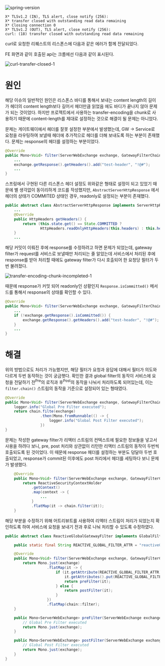 ![spring-version](https://img.shields.io/badge/Spring_Boot-2.2.4-green.svg?style=flat-square)  

```terminal
X* TLSv1.2 (IN), TLS alert, close notify (256):
X* transfer closed with outstanding read data remaining
X* Closing connection 0
X* TLSv1.2 (OUT), TLS alert, close notify (256):
curl: (18) transfer closed with outstanding read data remaining
```
curl로 요청한 리퀘스트의 리스폰스에 다음과 같은 에러가 함께 전달되었다. 

FE 화면과 같이 호출된 api는 크롬에선 다음과 같이 표시된다.

![curl-transfer-closed-1](https://user-images.githubusercontent.com/18159012/117801284-1528e080-b28f-11eb-880a-cedb76a4b79c.png)

# 원인

해당 이슈의 일반적인 원인은 리스폰스 바디를 통해서 보내는 content length의 길이가 헤더의 content length보다 길어서 헤더만큼 읽었음 에도 바디가 끝나지 않아 문제가 되는 것이었다. 하지만 프로젝트에서 사용하는 transfer-encoding을 chunk로 사용하기 때문에 content-length를 제대로 설정하는 것으로 해결이 될 문제는 아니었다.

문제는 게이트웨이에서 헤더를 잘못 설정한 부분에서 발생했는데, GW -> Service로 요청을 라우팅하여 보낼때 헤더에 추가적으로 헤더를 더해 보내도록 하는 부분이 존재했다. 문제는 response의 헤더를 설정하는 부분이었다.

```java
@Override
public Mono<Void> filter(ServerWebExchange exchange, GatewayFilterChain chain) {
    ...
    exchange.getResponse().getHeaders().add("test-header", "!@#");
    ...
}
```

스프링에서 구현된 다른 리스폰스 헤더 설정도 위와같은 형태로 설정이 되고 있었기 때문에 별 생각없이 동이리하게 코드를 작성했지만, `AbstractServerHttpResponse` 에서 헤더의 상태가 COMMITED 상태인 경우, readonly로 설정되는 부분이 존재했다.

```java
public abstract class AbstractServerHttpResponse implements ServerHttpResponse {
    ...
    @Override
	public HttpHeaders getHeaders() {
		return (this.state.get() == State.COMMITTED ?
				HttpHeaders.readOnlyHttpHeaders(this.headers) : this.headers);
	}
    ...
```

해당 커밋이 이뤄진 후에 response를 수정하려고 하면 문제가 되었는데, gateway filter가 request를 서비스로 보낼때만 처리되는 줄 알았는데 서비스에서 처리된 후에 response를 받아 처리할 때에도 gateway filter가 다시 호출되어 한 요청당 필터가 두번 불려졌다.

![transfer-encoding-chunk-incompleted-1](https://user-images.githubusercontent.com/18159012/117935137-617f2980-b33e-11eb-94fc-3634c177278f.jpg)

때문에 response가 커밋 되어 readonly인 상황인지 `Response.isCommitted()` 메서드를 통해서 response의 상태를 확인할 수 있다.

```java
@Override
public Mono<Void> filter(ServerWebExchange exchange, GatewayFilterChain chain) {
    ...
    if (!exchange.getResponse().isCommitted()) {
        exchange.getResponse().getHeaders().add("test-header", "!@#");
    }
    ...
}
```

# 해결

<!-- https://www.baeldung.com/spring-cloud-custom-gateway-filters -->
위의 방법으로도 처리가 가능했지만, 해당 필터가 요청과 응답에 대해서 필터가 의도와 다르게 두번 동작하는 것이 궁금햇다. 확인한 결과 global filter의 동작이 서비스에 요청을 전달하기 전<sup>Pre</sup>의 로직과 후<sup>Post</sup>의 동작을 나눠서 처리하도록 되어있는데, 이는 `filter.chain()` 스트림의 동작을 기준으로 설정되어 있는 형태였다.

```java
@Override
public Mono<Void> filter(ServerWebExchange exchange, GatewayFilterChain chain) {
    logger.info("Global Pre Filter executed");
    return chain.filte(exchange)
                .then(Mono.fromRunnable(() -> {
                    logger.info("Global Post Filter executed");
                })
}
```

문제는 작성한 gateway filter가 리액터 스트림의 컨텍스트에 필요한 정보들을 넣고서 사용을 하려다 보니, pre, post 처리와 상관없이 리턴한 리액터 스트림의 동작이 두번씩 호출되도록 된 것이었다. 이 때문에 response 헤더를 설정하는 부분도 덩달아 두번 호출되었고, response가 commit된 이후에도 post 처리에서 헤더를 세팅하다 보니 문제가 발생했다.

```java
    @Override
    public Mono<Void> filter(ServerWebExchange exchange, GatewayFilterChain chain) {
        return ReactiveSecurityContextHolder
            .getContext()
            .map(context -> {
                ...
            }
            .flatMap(it -> chain.filter(it));
    }
```

해당 부분을 수정하기 위해 어트리뷰트를 사용하여 리액터 스트림이 처리가 되었는지 확인하도록 하여 서비스에 요청을 보내기 전과 후로 나눠 처리할 수 있도록 수정하였다.

```java
public abstract class ReactiveGlobalGatewayFilter implements GlobalFilter {

    public static final String REACTIVE_GLOBAL_FILTER_ATTR = "reactiveGlobalFilter";

    @Override
    public Mono<Void> filter(ServerWebExchange exchange, GatewayFilterChain chain) {
        return Mono.just(exchange)
                   .flatMap(it -> {
                       if (it.getAttribute(REACTIVE_GLOBAL_FILTER_ATTR) == null) {
                           it.getAttributes().put(REACTIVE_GLOBAL_FILTER_ATTR, true);
                           return preFilter(it);
                       } else {
                           return postFilter(it);
                       }
                   })
                   .flatMap(chain::filter);
    }

    public Mono<ServerWebExchange> preFilter(ServerWebExchange exchange) {
        // Global Pre Filter executed
        return Mono.just(exchange);
    }

    public Mono<ServerWebExchange> postFilter(ServerWebExchange exchange) {
        // Global Post Filter executed
        return Mono.just(exchange);
    }
}
```
